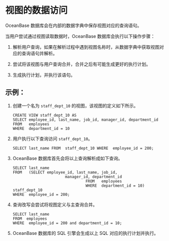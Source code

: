 视图的数据访问 
============================

OceanBase 数据库会在内部的数据字典中保存视图对应的查询语句。

当用户尝试通过视图读取数据时，OceanBase 数据库会执行以下操作步骤：

1. 解析用户查询，如果在解析过程中遇到视图名称时，从数据字典中获取视图对应的查询语句并解析。

   

2. 尝试将该视图与用户查询合并，合并之后有可能生成更好的执行计划。

   

3. 生成执行计划，并执行该语句。

   




示例： 
------------------------

1. 创建一个名为 `staff_dept_10` 的视图，该视图的定义如下所示。

   ```plsql
   CREATE VIEW staff_dept_10 AS
   SELECT employee_id, last_name, job_id, manager_id, department_id
   FROM   employees
   WHERE  department_id = 10
   ```

   

2. 用户执行以下查询访问 `staff_dept_10`。

   ```plsql
   SELECT last_name FROM  staff_dept_10 WHERE  employee_id = 200;
   ```

   

3. OceanBase 数据库首先会将以上查询解析成如下查询。

   ```plsql
   SELECT last_name 
   FROM   (SELECT employee_id, last_name, job_id, 
                          manager_id, department_id
                                   FROM   employees
                                   WHERE  department_id = 10) staff_dept_10
   WHERE  employee_id = 200;
   ```

   

4. 查询改写会尝试将视图定义与主查询合并。

   ```plsql
   SELECT last_name 
   FROM  employees
   WHERE  employee_id = 200 and department_id = 10;
   ```

   

5. OceanBase 数据库的 SQL 引擎会生成以上 SQL 对应的执行计划并执行。

   



